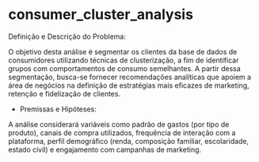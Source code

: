 # consumer_cluster_analysis

Definição e Descrição do Problema:

O objetivo desta análise é segmentar os clientes da base de dados de consumidores utilizando técnicas de clusterização, a fim de identificar grupos com comportamentos de consumo semelhantes. A partir dessa segmentação, busca-se fornecer recomendações analíticas que apoiem a área de negócios na definição de estratégias mais eficazes de marketing, retenção e fidelização de clientes.

* Premissas e Hipóteses:

A análise considerará variáveis como padrão de gastos (por tipo de produto), canais de compra utilizados, frequência de interação com a plataforma, perfil demográfico (renda, composição familiar, escolaridade, estado civil) e engajamento com campanhas de marketing.
